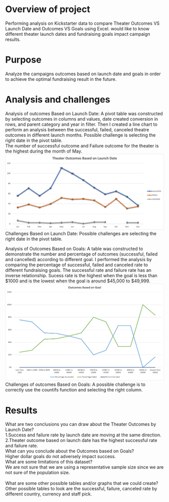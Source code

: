 # Overview of project 
Performing analysis on Kickstarter data to compare Theater Outcomes VS Launch Date and Outcomes VS Goals using Excel. 
 would like to know different theater launch dates and fundraising goals impact campaign results. 
# Purpose
Analyze the campaigns outcomes based on launch date and goals in order to achieve the optimal fundraising result in the future.  

# Analysis and challenges 
Analysis of outcomes Based on Launch Date: A pivot table was constructed by selecting outcomes in columns and values, date created conversion in rows, and parent category and year in filter. Then I created a line chart to perform an analysis between the successful, failed, canceled theatre outcomes in different launch months. Possible challenge is selecting the right date in the pivot table.  
The number of successful outcome and Failure outcome for the theater is the highest during the month of May.  
![Theater_Outcomes_vs_Launch.png](Theater_Outcomes_vs_Launch.png)
Challenges Based on Launch Date: Possible challenges are selecting the right date in the pivot table.  

Analysis of Outcomes Based on Goals: A table was constructed to demonstrate the number and percentage of outcomes (successful, failed and cancelled) according to different goal. I performed the analysis by comparing the percentage of successful, failed and canceled rate to different fundraising goals. 
The successful rate and failure rate has an inverse relationship.  Sucess rate is the highest when the goal is less than $1000 and is the lowest when the goal is around $45,000 to $49,999.
![Outcomes_vs_Goal.png](Outcomes_vs_Goal.png)
Challenges of outcomes Based on Goals: A possible challenge is to correctly use the countifs function and selecting the right column.  

# Results
What are two conclusions you can draw about the Theater Outcomes by Launch Date?
<br />1.Success and failure rate by launch date are moving at the same direction.
<br />2.Theater outcome based on launch date has the highest successful rate and failure rate.
<br />What can you conclude about the Outcomes based on Goals?
<br />Higher dollar goals do not adversely impact success. 
<br />What are some limitations of this dataset?
<br />We are not sure that we are using a representative sample size since we are not sure of the population size.  
<br />What are some other possible tables and/or graphs that we could create?
<br />Other possible tables to look are the successful, failure, canceled rate by different country, currency and staff pick.  
